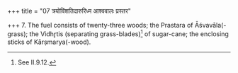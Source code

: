 +++
title = "07 त्रयोविंशतिदारुरिध्म आश्ववालः प्रस्तर"

+++
7. The fuel consists of twenty-three woods; the Prastara of Āśvavāla(-grass); the Vidhr̥tis (separating grass-blades)[^1] of sugar-cane; the enclosing sticks of Kārṣmarya(-wood).  

[^1]: See II.9.12.
